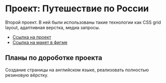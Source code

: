 # Проект: Путешествие по России
Второй проект. В ней были использованы такие технологии как CSS grid layout, адаптивная верстка, медиа запросы.
+ [Ссылка на проект](https://ak12chan.github.io/russian-travel/)
+ [Ссылка на макет в фигме](https://www.figma.com/file/5S2WSbEFL6awjVWJ0NWL8Q/Sprint-3_-Russia-_-desktop-%2B-mobile?type=design&node-id=28503-0&mode=design&t=soz3tn2o2CkliP1b-0)
## Планы по дороботке проекта
Создание страницы на английском языке, реализовать полностью резиновую вёрстку. 
